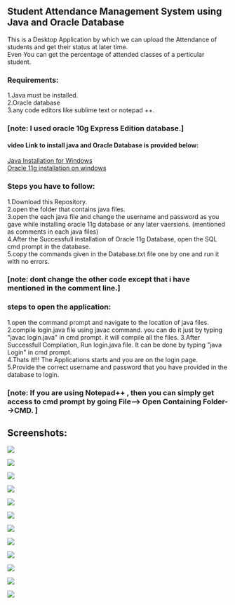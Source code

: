 ## Student Attendance Management System using Java and Oracle Database  




 
   This is a Desktop Application by which we can upload the Attendance of students and get their status at later time.  
   Even You can get the percentage of attended classes of a perticular student.


### Requirements:  
1.Java must be installed.  
2.Oracle database  
3.any code editors like sublime text or notepad ++.  
### [note: I used oracle 10g Express Edition database.]
  
#### video Link to install java and Oracle Database is provided below:  
[Java Installation for Windows](https://www.youtube.com/watch?v=Xly1c2SPl1w)  
[Oracle 11g installation on windows](https://www.youtube.com/watch?v=d_CyuCLC3Ls)  

### Steps you have to follow:  
1.Download this Repository.  
2.open the folder that contains java files.   
3.open the each java file and change the username and password as you gave while installing oracle 11g database or any later vaersions. (mentioned as comments in each java files)  
4.After the Successfull installation of Oracle 11g Database, open the SQL cmd prompt in the database.  
5.copy the commands given in the Database.txt file one by one and run it with no errors.  
### [note: dont change the other code except that i have mentioned in the comment line.]  

### steps to open the application:
1.open the command prompt and navigate to the location of java files.  
2.compile login.java file using javac command. you can do it just by typing "javac login.java" in cmd prompt. it will compile all the files.
3.After Successfull Compilation, Run login.java file. It can be done by typing "java Login" in cmd prompt.  
4.Thats it!!! The Applications starts and you are on the login page.  
5.Provide the correct username and password that you have provided in the database to login.  
### [note: If you are using Notepad++ , then you can simply get access to cmd prompt by going  File--> Open Containing Folder-->CMD. ] 


## Screenshots: 



![](screenshots/Picture1.png)  


![](screenshots/Picture2.png) 
 

![](screenshots/Picture3.png)  


![](screenshots/Picture4.png)  


![](screenshots/Picture5.png)  


![](screenshots/Picture6.png)  



![](screenshots/Picture7.png)  
 
 

![](screenshots/Picture8.png)   



![](screenshots/Picture9.png)  



![](screenshots/Picture10.png)  



![](screenshots/Picture11.png)  



![](screenshots/Picture12.png)   
